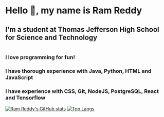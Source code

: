 # Hello 👋, my name is Ram Reddy

## I'm a student at Thomas Jefferson High School for Science and Technology
#
### I love programming for fun!
### I have thorough experience with Java, Python, HTML and JavaScript
### I have experience with CSS, Git, NodeJS, PostgreSQL, React and Tensorflow

[![Ram Reddy's GitHub stats](https://github-readme-stats.vercel.app/api?username=ramnreddy15&layout=compact&theme=onedark)](https://github.com/ramnreddy15/github-readme-stats)
[![Top Langs](https://github-readme-stats.vercel.app/api/top-langs/?username=ramnreddy15&layout=compact&theme=onedark)](https://github.com/ramnreddy15/github-readme-stats)

<!--
**ramnreddy15/ramnreddy15** is a ✨ _special_ ✨ repository because its `README.md` (this file) appears on your GitHub profile.

Here are some ideas to get you started:

- 🔭 I’m currently working on ...
- 🌱 I’m currently learning ...
- 👯 I’m looking to collaborate on ...
- 🤔 I’m looking for help with ...
- 💬 Ask me about ...
- 📫 How to reach me: ...
- 😄 Pronouns: ...
- ⚡ Fun fact: ...
-->
